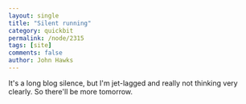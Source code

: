 ```yaml
---
layout: single 
title: "Silent running" 
category: quickbit
permalink: /node/2315
tags: [site] 
comments: false 
author: John Hawks 
---
```


It's a long blog silence, but I'm jet-lagged and really not thinking very clearly. So there'll be more tomorrow. 

